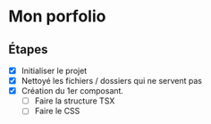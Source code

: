 # Mon porfolio

## Étapes

- [x] Initialiser le projet
- [x] Nettoyé les fichiers / dossiers qui ne servent pas
- [x] Création du 1er composant.
  - [ ] Faire la structure TSX
  - [ ] Faire le CSS
